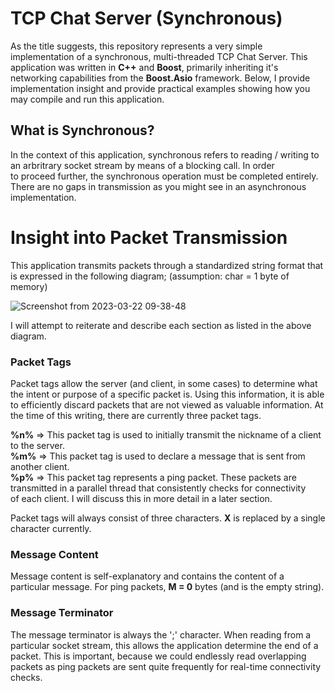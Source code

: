 # TCP Chat Server (Synchronous)

As the title suggests, this repository represents a very simple implementation of a synchronous, multi-threaded TCP Chat Server. 
This application was written in **C++** and **Boost**, primarily inheriting it's networking capabilities from the **Boost.Asio** 
framework. Below, I provide implementation insight and provide practical examples showing how you may compile and run this application.  

## What is Synchronous?

In the context of this application, synchronous refers to reading / writing to an arbritrary socket stream by means of a blocking call. In order  
to proceed further, the synchronous operation must be completed entirely. There are no gaps in transmission as you might see in an asynchronous  
implementation.  

# Insight into Packet Transmission  

This application transmits packets through a standardized string format that is expressed in the following diagram; (assumption: char = 1 byte of memory)   
  
  
![Screenshot from 2023-03-22 09-38-48](https://user-images.githubusercontent.com/46636441/226922122-27d152e5-07cf-4e26-bb96-8ea296e3ddc9.png)

I will attempt to reiterate and describe each section as listed in the above diagram.

### Packet Tags  

Packet tags allow the server (and client, in some cases) to determine what the intent or purpose of a specific packet is. Using this information,
it is able to efficiently discard packets that are not viewed as valuable information. At the time of this writing, there are currently three
packet tags.

  **%n%** => This packet tag is used to initially transmit the nickname of a client to the server.  
  **%m%** => This packet tag is used to declare a message that is sent from another client.  
  **%p%** => This packet tag represents a ping packet. These packets are transmitted in a parallel thread that consistently checks for connectivity  
         of each client. I will discuss this in more detail in a later section.  
         
Packet tags will always consist of three characters. **X** is replaced by a single character currently.

### Message Content  

Message content is self-explanatory and contains the content of a particular message. For ping packets, **M = 0** bytes (and is the empty string).  

### Message Terminator  

The message terminator is always the ';' character. When reading from a particular socket stream, this allows the application determine the end
of a packet. This is important, because we could endlessly read overlapping packets as ping packets are sent quite frequently for real-time 
connectivity checks.    
